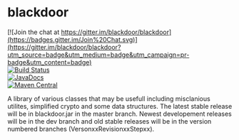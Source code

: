 blackdoor
=========

[![Join the chat at https://gitter.im/blackdoor/blackdoor](https://badges.gitter.im/Join%20Chat.svg)](https://gitter.im/blackdoor/blackdoor?utm_source=badge&utm_medium=badge&utm_campaign=pr-badge&utm_content=badge)  
[![Build Status](https://travis-ci.org/blackdoor/blackdoor.svg?branch=master)](https://travis-ci.org/blackdoor/blackdoor)  
[![JavaDocs](https://img.shields.io/maven-central/v/black.door/blackdoor-lib.svg?label=javadocs)](https://www.javadoc.io/doc/black.door/blackdoor-lib)  
[![Maven Central](https://img.shields.io/maven-central/v/black.door/blackdoor-lib.svg)]()

A library of various classes that may be usefull including misclanious utilites, simplified crypto and some data structures.
The latest stable release will be in blackdoor.jar in the master branch. 
Newest developement releases will be in the dev branch and old stable releases will be in the version numbered branches (VersonxxRevisionxxStepxx).
